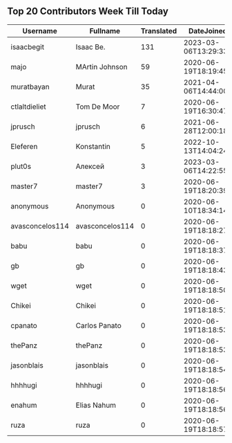 ## Top 20 Contributors Week Till Today ##
|Username|Fullname|Translated|DateJoined|
|--------|--------|----------|----------|
|isaacbegit|Isaac Be.|131|2023-03-06T13:29:33.|
|majo|MArtin Johnson|59|2020-06-19T18:19:45Z|
|muratbayan|Murat|35|2021-04-06T14:44:00.|
|ctlaltdieliet|Tom De Moor|7|2020-06-19T16:30:47Z|
|jprusch|jprusch|6|2021-06-28T12:00:18.|
|Eleferen|Konstantin|5|2022-10-13T14:04:24Z|
|plut0s|Алексей|3|2023-03-06T14:22:55.|
|master7|master7|3|2020-06-19T18:20:39.|
|anonymous|Anonymous|0|2020-06-10T18:34:14.|
|avasconcelos114|avasconcelos114|0|2020-06-19T18:18:27Z|
|babu|babu|0|2020-06-19T18:18:37.|
|gb|gb|0|2020-06-19T18:18:43.|
|wget|wget|0|2020-06-19T18:18:50Z|
|Chikei|Chikei|0|2020-06-19T18:18:51Z|
|cpanato|Carlos Panato|0|2020-06-19T18:18:53Z|
|thePanz|thePanz|0|2020-06-19T18:18:53Z|
|jasonblais|jasonblais|0|2020-06-19T18:18:54Z|
|hhhhugi|hhhhugi|0|2020-06-19T18:18:56.|
|enahum|Elias  Nahum|0|2020-06-19T18:18:56Z|
|ruza|ruza|0|2020-06-19T18:18:57.|
